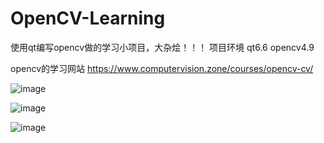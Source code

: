 # OpenCV-Learning
使用qt编写opencv做的学习小项目，大杂烩！！！
项目环境
qt6.6
opencv4.9

opencv的学习网站
https://www.computervision.zone/courses/opencv-cv/


![image](https://github.com/user-attachments/assets/12aeb3b4-456f-45a5-8c2e-eed1d60879f2)

![image](https://github.com/user-attachments/assets/ed012683-e1d4-4101-81cb-bd40f8b4a8ed)

![image](https://github.com/user-attachments/assets/54243e3f-6c0e-4224-af4e-bfae7b322f7c)

